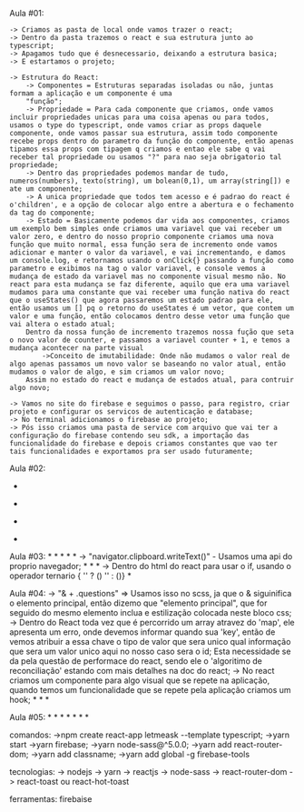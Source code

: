 <!-- NLW React -->

Aula #01:

<!-- Estruturar e criar o prjeto -->
    -> Criamos as pasta de local onde vamos trazer o react;
    -> Dentro da pasta trazemos o react e sua estrutura junto ao typescript;
    -> Apagamos tudo que é desnecessario, deixando a estrutura basica;
    -> E estartamos o projeto;

    -> Estrutura do React:
        -> Componentes = Estruturas separadas isoladas ou não, juntas formam a aplicação e um componente é uma
        "função";
        -> Propriedade = Para cada componente que criamos, onde vamos incluir propriedades unicas para uma coisa apenas ou para todos, usamos o type do typescript, onde vamos criar as props daquele componente, onde vamos passar sua estrutura, assim todo componente recebe props dentro do parametro da função do componente, então apenas tipamos essa props com tipagem q criamos e entao ele sabe q vai receber tal propriedade ou usamos "?" para nao seja obrigatorio tal propriedade;
        -> Dentro das propriedades podemos mandar de tudo, numeros(numbers), texto(string), um bolean(0,1), um array(string[]) e ate um componente;
        -> A unica propriedade que todos tem acesso e é padrao do react é o'children', e a opção de colocar algo entre a abertura e o fechamento da tag do componente;
        -> Estado = Basicamente podemos dar vida aos componentes, criamos um exemplo bem simples onde criamos uma variavel que vai receber um valor zero, e dentro do nosso proprio componente criamos uma nova função que muito normal, essa função sera de incremento onde vamos adicionar e manter o valor da variavel, e vai incrementando, e damos um console.log, e retornamos usando o onClick{} passando a função como parametro e exibimos na tag o valor variavel, e console vemos a mudança de estado da variavel mas no componente visual mesmo não. No react para esta mudança se faz diferente, aquilo que era uma variavel mudamos para uma constante que vai receber uma função nativa do react que o useStates() que agora passaremos um estado padrao para ele, então usamos um [] pq o retorno do useStates é um vetor, que contem um valor e uma função, então colocamos dentro desse vetor uma função que vai altera o estado atual;
        Dentro da nossa função de incremento trazemos nossa fução que seta o novo valor de counter, e passamos a variavel counter + 1, e temos a mudança acontecer na parte visual
            ->Conceito de imutabilidade: Onde não mudamos o valor real de algo apenas passamos um novo valor se baseando no valor atual, então mudamos o valor de algo, e sim criamos um valor novo;
        Assim no estado do react e mudança de estados atual, para contruir algo novo;

<!-- Integrando o fribase com aplicação -->
    -> Vamos no site do firebase e seguimos o passo, para registro, criar projeto e configurar os servicos de autenticação e database;
    -> No terminal adicionamos o firebase ao projeto;
    -> Pós isso criamos uma pasta de service com arquivo que vai ter a configuração do firebase contendo seu sdk, a importação das funcionalidade do firebase e depois criamos constantes que vao ter tais funcionalidades e exportamos pra ser usado futuramente;

Aula #02:
<!-- Estruturando a page de home -->

<!-- Estruturando o css da page home -->

<!-- Criar componente (botão) -->

<!-- Criar componente NewRoom -->

<!-- Navegação des pagina -->

<!-- Criar navegação entre paginas -->

<!-- Criar autenticação com firebase -->

<!-- Compartilhar um Contexto no react -->
*
<!-- Criando o contexto na App -->
*
<!-- Recuperar o estado de Autenticação -->
*
<!-- Refatorar os contextos -->
*
<!-- Criar Hooks -->

Aula #03:
    <!-- Trandando carregamento da pagina de criar uma sala -->
    *
    <!-- Começo de usar o databes do firebase e criando suas regras no firebase -->
    *
    <!-- Fluxo de entrar numa sala -->
    *
    <!-- Criando a pagina da sala e estilizando -->
    *
    <!-- Criadno componente RoomCode e estilização -->
    *
    <!-- Criando função de copy RoomCode -->
    -> "navigator.clipboard.writeText()" - Usamos uma api do proprio navegador;
    *
    <!-- Pegando o codigo da url atravez de parametros -->
    *
    <!-- Criando função de nova questão -->
    *
    <!-- Modificando o Room e o css do Room -->
    -> Dentro do html do react para usar o if, usando o operador ternario { '' ? () '' : ()} 
    <!-- Fazendo a page Room consumir os dados das perguntas do firebase -->
    *

Aula #04:
    <!-- Criando componente de questões que vem do banco -->
    -> "& + .questions" => Usamos isso no scss, ja que o & siguinifica o elemento principal, então dizemo que "elemento principal", que for seguido do mesmo elemento inclua e estilização colocada neste bloco css;
    -> Dentro do React toda vez que é percorrido um array atravez do 'map', ele apresenta um erro, onde devemos informar quando sua 'key', então de vemos atribuir a essa chave o tipo de valor que sera unico qual informação que sera um valor unico aqui no nosso caso sera o id;
    Esta necessidade se da pela questão de performace do react, sendo ele o 'algoritimo de reconciliação' estando com mais detalhes na doc do react;
    <!-- Criando um hook -->
    -> No react criamos um componente para algo visual que se repete na aplicação, quando temos um funcionalidade que se repete pela aplicação criamos um hook;
     <!-- Criando Pagina de Sala -->
     *
     <!-- Funcionalidade de Like -->
     *
     <!-- Exclusão de perguntas -->
     *
     <!-- Encerrar a sala e não permitir encerrar mais -->

Aula #05:
    <!-- Adicionar novos botoes e afastalos -->
    *
    <!-- Criar as funções de check e hilighted -->
    *
    <!-- Refatorar o QuestionProps e Quetion -->
    *
    <!-- Refatorar o return do QuetionProps -->
    *
    <!-- Baixar biblioteca de classes refatorar return de props -->
    *
    <!-- Criando estilzação para as ações e alterações no firebase dos botoes check e hilighted -->
    *
    <!-- Conceito de fragment do react e teste para ocultar os botoes-->
    *
    <!-- Hospedagem do projeto no Firebase -->

comandos:
->npm create react-app letmeask --template typescript;
->yarn start
->yarn firebase;
->yarn node-sass@^5.0.0;
->yarn add react-router-dom;
->yarn add classname;
->yarn add global -g firebase-tools

tecnologias:
-> nodejs
-> yarn
-> reactjs
-> node-sass
-> react-router-dom
-> react-toast ou react-hot-toast

ferramentas:
firebaise

